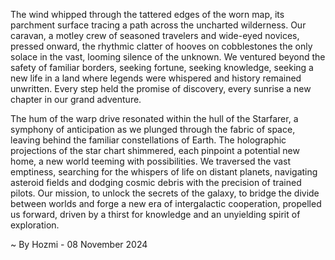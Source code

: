 
The wind whipped through the tattered edges of the worn map, its parchment surface tracing a path across the uncharted wilderness.  Our caravan, a motley crew of seasoned travelers and wide-eyed novices, pressed onward, the rhythmic clatter of hooves on cobblestones the only solace in the vast, looming silence of the unknown. We ventured beyond the safety of familiar borders, seeking fortune, seeking knowledge, seeking a new life in a land where legends were whispered and history remained unwritten. Every step held the promise of discovery, every sunrise a new chapter in our grand adventure.

The hum of the warp drive resonated within the hull of the Starfarer, a symphony of anticipation as we plunged through the fabric of space, leaving behind the familiar constellations of Earth.  The holographic projections of the star chart shimmered, each pinpoint a potential new home, a new world teeming with possibilities.  We traversed the vast emptiness, searching for the whispers of life on distant planets, navigating asteroid fields and dodging cosmic debris with the precision of trained pilots.  Our mission, to unlock the secrets of the galaxy, to bridge the divide between worlds and forge a new era of intergalactic cooperation, propelled us forward, driven by a thirst for knowledge and an unyielding spirit of exploration. 

~ By Hozmi - 08 November 2024
